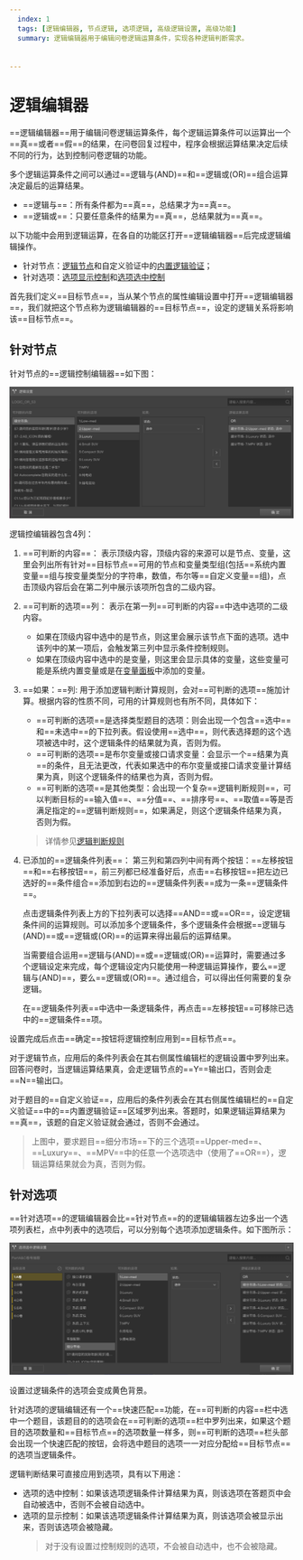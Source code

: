 ```yaml
---
  index: 1
  tags: [逻辑编辑器, 节点逻辑, 选项逻辑, 高级逻辑设置, 高级功能]
  summary: 逻辑编辑器用于编辑问卷逻辑运算条件，实现各种逻辑判断需求。


---
```







# 逻辑编辑器

==逻辑编辑器==用于编辑问卷逻辑运算条件，每个逻辑运算条件可以运算出一个==真==或者==假==的结果，在问卷回复过程中，程序会根据运算结果决定后续不同的行为，达到控制问卷逻辑的功能。

多个逻辑运算条件之间可以通过==逻辑与(AND)==和==逻辑或(OR)==组合运算决定最后的运算结果。
+ ==逻辑与==：所有条件都为==真==，总结果才为==真==。
+ ==逻辑或==：只要任意条件的结果为==真==，总结果就为==真==。

以下功能中会用到逻辑运算，在各自的功能区打开==逻辑编辑器==后完成逻辑编辑操作。
+ 针对节点：[逻辑节点](../../10nodes/toolsNodes/01logic.md)和自定义验证中的[内置逻辑验证](../../14customValidation/03build-inLogicValidation.md)；
+ 针对选项：[选项显示控制](../../11nodeSettings/04optionAdvancedSetting/02displayCondition.md)和[选项选中控制](../../11nodeSettings/04optionAdvancedSetting/03selectedCondition.md)

首先我们定义==目标节点==，当从某个节点的属性编辑设置中打开==逻辑编辑器==，我们就把这个节点称为逻辑编辑器的==目标节点==，设定的逻辑关系将影响该==目标节点==。

## 针对节点

针对节点的==逻辑控制编辑器==如下图：

<img src='../assets/advancedLogicSetting/01logicSetting/node-logic.png'>

逻辑控编辑器包含4列：

1. ==可判断的内容==：
  表示顶级内容，顶级内容的来源可以是节点、变量，这里会列出所有针对==目标节点==可用的节点和变量类型组(包括==系统内置变量==组与按变量类型分的字符串，数值，布尔等==自定义变量==组)，点击顶级内容后会在第二列中展示该项所包含的二级内容。

2. ==可判断的选项==列：
  表示在第一列==可判断的内容==中选中选项的二级内容。
    + 如果在顶级内容中选中的是节点，则这里会展示该节点下面的选项。选中该列中的某一项后，会触发第三列中显示条件控制规则。
    + 如果在顶级内容中选中的是变量，则这里会显示具体的变量，这些变量可能是系统内置变量或是在[变量面板](../../04layoutOfEditor/03components/04variable.md)中添加的变量。

3. ==如果：==列:
  用于添加逻辑判断计算规则，会对==可判断的选项==施加计算。根据内容的性质不同，可用的计算规则也有所不同，具体如下：
    + ==可判断的选项==是选择类型题目的选项：则会出现一个包含==选中==和==未选中==的下拉列表。假设使用==选中==，则代表选择题的这个选项被选中时，这个逻辑条件的结果就为真，否则为假。
    + ==可判断的选项==是布尔变量或接口请求变量：会显示一个==结果为真==的条件，且无法更改，代表如果选中的布尔变量或接口请求变量计算结果为真，则这个逻辑条件的结果也为真，否则为假。
    + ==可判断的选项==是其他类型：会出现一个复杂==逻辑判断规则==，可以判断目标的==输入值==、==分值==、==排序号==、==取值==等是否满足指定的==逻辑判断规则==，如果满足，则这个逻辑条件结果为真，否则为假。
    > 详情参见[逻辑判断规则](./02logicRule.md)

4. 已添加的==逻辑条件列表==：
  第三列和第四列中间有两个按钮：==左移按钮==和==右移按钮==，前三列都已经准备好后，点击==右移按钮==把左边已选好的==条件组合==添加到右边的==逻辑条件列表==成为一条==逻辑条件==。
  
    点击逻辑条件列表上方的下拉列表可以选择==AND==或==OR==，设定逻辑条件间的运算规则。可以添加多个逻辑条件，多个逻辑条件会根据==逻辑与(AND)==或==逻辑或(OR)==的运算来得出最后的运算结果。

    当需要组合运用==逻辑与(AND)==或==逻辑或(OR)==运算时，需要通过多个逻辑设定来完成，每个逻辑设定内只能使用一种逻辑运算操作，要么==逻辑与(AND)==，要么==逻辑或(OR)==。通过组合，可以得出任何需要的复杂逻辑。

    在==逻辑条件列表==中选中一条逻辑条件，再点击==左移按钮==可移除已选中的==逻辑条件==项。
    
设置完成后点击==确定==按钮将逻辑控制应用到==目标节点==。

对于逻辑节点，应用后的条件列表会在其右侧属性编辑栏的逻辑设置中罗列出来。回答问卷时，当逻辑运算结果真，会走逻辑节点的==Y==输出口，否则会走==N==输出口。

对于题目的==自定义验证==，应用后的条件列表会在其右侧属性编辑栏的==自定义验证==中的==内置逻辑验证==区域罗列出来。答题时，如果逻辑运算结果为==真==，该题的自定义验证就会通过，否则不会通过。

> 上图中，要求题目==细分市场==下的三个选项==Upper-med==、==Luxury==、==MPV==中的任意一个选项选中（使用了==OR==），逻辑运算结果就会为真，否则为假。

## 针对选项

==针对选项==的逻辑编辑器会比==针对节点==的的逻辑编辑器左边多出一个选项列表栏，点中列表中的选项后，可以分别每个选项添加逻辑条件。如下图所示：

<img src='../assets/advancedLogicSetting/01logicSetting/option-logic.png'>

设置过逻辑条件的选项会变成黄色背景。

针对选项的逻辑编辑还有一个==快速匹配==功能，在==可判断的内容==栏中选中一个题目，该题目的的选项会在==可判断的选项==栏中罗列出来，如果这个题目的选项数量和==目标节点==的选项数量一样多，则==可判断的选项==栏头部会出现一个快速匹配的按钮，会将选中题目的选项一一对应分配给==目标节点==的选项当逻辑条件。

逻辑判断结果可直接应用到选项，具有以下用途：
+ 选项的选中控制：如果该选项逻辑条件计算结果为真，则该选项在答题页中会自动被选中，否则不会被自动选中。
+ 选项的显示控制：如果该选项逻辑条件计算结果为真，则该选项会被显示出来，否则该选项会被隐藏。
  > 对于没有设置过控制规则的选项，不会被自动选中，也不会被隐藏。

